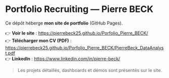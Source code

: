 # Portfolio Recruiting — Pierre BECK

Ce dépôt héberge **mon site de portfolio** (GitHub Pages).

👉 **Voir le site** : https://pierrebeck25.github.io/Porfolio_Pierre_BECK/  
👉 **Télécharger mon CV (PDF)** : https://pierrebeck25.github.io/Porfolio_Pierre_BECK/PierreBeck_DataAnalyst.pdf  
👉 **LinkedIn** : https://www.linkedin.com/in/pierre-beck/

> Les projets détaillés, dashboards et démos sont présentés sur le site.

